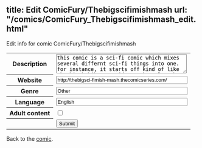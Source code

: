 title: Edit ComicFury/Thebigscifimishmash
url: "/comics/ComicFury_Thebigscifimishmash_edit.html"
---
Edit info for comic ComicFury/Thebigscifimishmash

<form name="comic" action="http://gaepostmail.appspot.com/comic/" method="post">
<table class="comicinfo">
<tr>
<th>Description</th><td><textarea name="description" cols="40" rows="3">this comic is a sci-fi comic which mixes several differnt sci-fi things into one. for instance, it starts off kind of like the hitch hiker's guide to the galaxy but quickly moves on to parodies of star trek, star wars and many more.</textarea></td>
</tr>
<tr>
<th>Website</th><td><input type="text" name="url" value="http://thebigsci-fimish-mash.thecomicseries.com/" size="40"/></td>
</tr>
<tr>
<th>Genre</th><td><input type="text" name="genre" value="Other" size="40"/></td>
</tr>
<tr>
<th>Language</th><td><input type="text" name="language" value="English" size="40"/></td>
</tr>
<tr>
<th>Adult content</th><td><input type="checkbox" name="adult" value="adult" /></td>
</tr>
<tr>
<th></th><td>
<input type="hidden" name="comic" value="ComicFury_Thebigscifimishmash" />
<input type="submit" name="submit" value="Submit" />
</td>
</tr>
</table>
</form>

Back to the [comic](ComicFury_Thebigscifimishmash.html).
